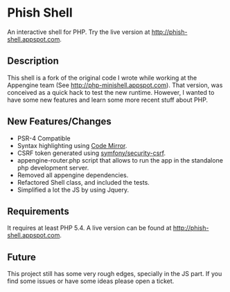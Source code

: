Phish Shell
===========

An interactive shell for PHP. Try the live version at http://phish-shell.appspot.com.

Description
-----------

This shell is a fork of the original code I wrote while working at the Appengine team (See http://php-minishell.appspot.com). That version, was conceived as a quick hack to test the new runtime. However, I wanted to have some new features and learn some more recent stuff about PHP.

New Features/Changes
--------------------

* PSR-4 Compatible
* Syntax highlighting using [Code Mirror](http://codemirror.net/).
* CSRF token generated using [symfony/security-csrf](https://github.com/symfony/security-csrf).
* appengine-router.php script that allows to run the app in the standalone php development server.
* Removed all appengine dependencies.
* Refactored Shell class, and included the tests.
* Simplified a lot the JS by using Jquery.

Requirements
------------

It requires at least PHP 5.4. A live version can be found at http://phish-shell.appspot.com.

Future
------

This project still has some very rough edges, specially in the JS part. If you find some issues or have some ideas please open a ticket.
